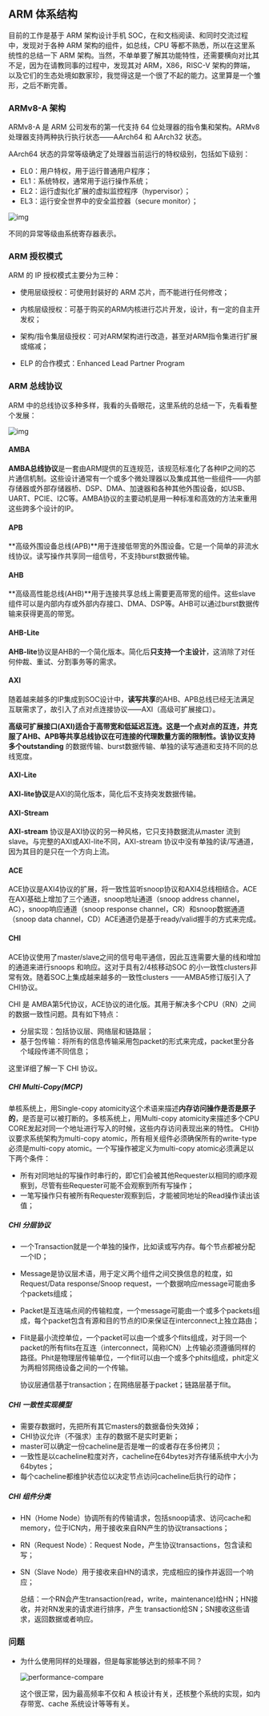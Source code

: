 ## ARM 体系结构

目前的工作是基于 ARM 架构设计手机 SOC，在和文档阅读、和同时交流过程中，发现对于各种 ARM 架构的组件，如总线，CPU 等都不熟悉，所以在这里系统性的总结一下 ARM 架构。当然，不单单要了解其功能特性，还需要横向对比其不足，因为在请教同事的过程中，发现其对 ARM，X86，RISC-V 架构的弊端，以及它们的生态处境如数家珍，我觉得这是一个很了不起的能力。这里算是一个雏形，之后不断完善。

### ARMv8-A 架构

ARMv8-A 是 ARM 公司发布的第一代支持 64 位处理器的指令集和架构。ARMv8 处理器支持两种执行执行状态——AArch64 和 AArch32 状态。

AArch64 状态的异常等级确定了处理器当前运行的特权级别，包括如下级别：

- EL0：用户特权，用于运行普通用户程序；
- EL1：系统特权，通常用于运行操作系统；
- EL2：运行虚拟化扩展的虚拟监控程序（hypervisor）；
- EL3：运行安全世界中的安全监控器（secure monitor）；

![img](https://raw.githubusercontent.com/UtopianFuture/UtopianFuture.github.io/3663c45f89165d0460aa3a877d0b811b8024047a/image/ARM-state-level.svg)

不同的异常等级由系统寄存器表示。

### ARM 授权模式

ARM 的 IP 授权模式主要分为三种：

- 使用层级授权：可使用封装好的 ARM 芯片，而不能进行任何修改；

- 内核层级授权：可基于购买的ARM内核进行芯片开发，设计，有一定的自主开发权；

- 架构/指令集层级授权：可对ARM架构进行改造，甚至对ARM指令集进行扩展或缩减；

- ELP 的合作模式：Enhanced Lead Partner Program

### ARM 总线协议

ARM 中的总线协议多种多样，我看的头昏眼花，这里系统的总结一下，先看看整个发展：

![img](https://raw.githubusercontent.com/UtopianFuture/UtopianFuture.github.io/3663c45f89165d0460aa3a877d0b811b8024047a/image/ARM-interconnect.svg)

#### AMBA

**AMBA总线协议**是一套由ARM提供的互连规范，该规范标准化了各种IP之间的芯片通信机制。这些设计通常有一个或多个微处理器以及集成其他一些组件——内部存储器或外部存储器桥、DSP、DMA、加速器和各种其他外围设备，如USB、UART、PCIE、I2C等。AMBA协议的主要动机是用一种标准和高效的方法来重用这些跨多个设计的IP。

#### APB

**高级外围设备总线(APB)**用于连接低带宽的外围设备。它是一个简单的非流水线协议。读写操作共享同一组信号，不支持burst数据传输。

#### AHB

**高级高性能总线(AHB)**用于连接共享总线上需要更高带宽的组件。这些slave组件可以是内部内存或外部内存接口、DMA、DSP等。AHB可以通过burst数据传输来获得更高的带宽。

#### AHB-Lite

**AHB-lite**协议是AHB的一个简化版本。简化后**只支持一个主设计**，这消除了对任何仲裁、重试、分割事务等的需求。

#### AXI

随着越来越多的IP集成到SOC设计中，**读写共享**的AHB、APB总线已经无法满足互联需求了，故引入了点对点连接协议——AXI（高级可扩展接口）。

**高级可扩展接口(AXI)**适合于高带宽和低延迟互连。这是一个点对点的互连，并克服了AHB、APB等共享总线协议在可连接的代理数量方面的限制性。该协议**支持多个outstanding** 的数据传输、burst数据传输、单独的读写通道和支持不同的总线宽度。

#### AXI-Lite

**AXI-lite协议**是AXI的简化版本，简化后不支持突发数据传输。

#### AXI-Stream

**AXI-stream** 协议是AXI协议的另一种风格，它只支持数据流从master 流到slave。与完整的AXI或AXI-lite不同，AXI-stream 协议中没有单独的读/写通道，因为其目的是只在一个方向上流。

#### ACE

ACE协议是AXI4协议的扩展，将一致性监听snoop协议和AXI4总线相结合。ACE在AXI基础上增加了三个通道，snoop地址通道（snoop address channel，AC），snoop响应通道（snoop response channel，CR）和snoop数据通道（snoop data channel，CD）ACE通道仍是基于ready/valid握手的方式来完成。

#### CHI

ACE协议使用了master/slave之间的信号电平通信，因此互连需要大量的线和增加的通道来进行snoops 和响应。这对于具有2/4核移动SOC 的小一致性clusters非常有效。随着SOC上集成越来越多的一致性clusters ——AMBA5修订版引入了CHI协议。

CHI 是 AMBA第5代协议，ACE协议的进化版。其用于解决多个CPU（RN）之间的数据一致性问题。具有如下特点：

- 分层实现：包括协议层、网络层和链路层；
- 基于包传输：将所有的信息传输采用包packet的形式来完成，packet里分各个域段传递不同信息；

这里详细了解一下 CHI 协议。

##### CHI Multi-Copy(MCP)

单核系统上，用Single-copy atomicity这个术语来描述**内存访问操作是否是原子的**，是否是可以被打断的。多核系统上，用Multi-copy atomicity来描述多个CPU CORE发起对同一个地址进行写入的时候，这些内存访问表现出来的特性。
CHI协议要求系统架构为multi-copy atomic，所有相关组件必须确保所有的write-type必须是multi-copy atomic。一个写操作被定义为multi-copy atomic必须满足以下两个条件：

- 所有对同地址的写操作时串行的，即它们会被其他Requester以相同的顺序观察到，尽管有些Requester可能不会观察到所有写操作；
- 一笔写操作只有被所有Requester观察到后，才能被同地址的Read操作读出该值；

##### CHI 分层协议

- 一个Transaction就是一个单独的操作，比如读或写内存。每个节点都被分配一个ID；

- Message是协议层术语，用于定义两个组件之间交换信息的粒度，如Request/Data response/Snoop request，一个数据响应message可能由多个packets组成；

- Packet是互连端点间的传输粒度，一个message可能由一个或多个packets组成，每个packet包含有源和目的节点的ID来保证在interconnect上独立路由；

- Flit是最小流控单位，一个packet可以由一个或多个flits组成，对于同一个packet的所有flits在互连（interconnect，简称ICN）上传输必须遵循同样的路径。Phit是物理层传输单位，一个flit可以由一个或多个phits组成，phit定义为两相邻网络设备之间的一个传输。

  协议层通信基于transaction；在网络层基于packet；链路层基于flit。

##### CHI 一致性实现模型

- 需要存数据时，先把所有其它masters的数据备份失效掉；
- CHI协议允许（不强求）主存的数据不是实时更新；
- master可以确定一份cacheline是否是唯一的或者存在多份拷贝；
- 一致性是以cacheline粒度对齐，cacheline在64bytes对齐存储系统中大小为64bytes；
- 每个cacheline都维护状态位以决定节点访问cacheline后执行的动作；

##### CHI 组件分类

- HN（Home Node）协调所有的传输请求，包括snoop请求、访问cache和memory，位于ICN内，用于接收来自RN产生的协议transactions；

- RN（Request Node）：Request Node，产生协议transactions，包含读和写；

- SN（Slave Node）用于接收来自HN的请求，完成相应的操作并返回一个响应；

  总结：一个RN会产生transaction(read，write，maintenance)给HN；HN接收，并对RN发来的请求进行排序，产生
  transaction给SN；SN接收这些请求，返回数据或者响应。

### 问题

- 为什么使用同样的处理器，但是每家能够达到的频率不同？

  ![performance-compare](D:\gitlab\UtopianFuture.github.io\image\performance-compare.png)
  
  这个很正常，因为最高频率不仅和 A 核设计有关，还核整个系统的实现，如内存带宽、cache 系统设计等等有关。
